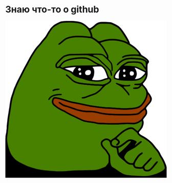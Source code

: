 # Знаю что-то о github

![фоточка](https://github.com/DanilkaZanin/some-project/blob/master/src/main/resources/pepe.jpg)